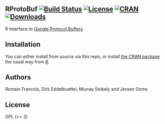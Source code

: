 ## RProtoBuf [![Build Status](https://travis-ci.org/eddelbuettel/rprotobuf.svg)](https://travis-ci.org/eddelbuettel/rprotobuf) [![License](http://img.shields.io/badge/license-GPL%20%28%3E=%202%29-brightgreen.svg?style=flat)](http://www.gnu.org/licenses/gpl-2.0.html) [![CRAN](http://www.r-pkg.org/badges/version/RProtoBuf)](https://cran.r-project.org/package=RProtoBuf) [![Downloads](http://cranlogs.r-pkg.org/badges/RProtoBuf?color=brightgreen)](http://www.r-pkg.org/pkg/RProtoBuf)

R Interface to [Google Protocol Buffers](https://developers.google.com/protocol-buffers/)

## Installation

You can either install from source via this repo, or install
[the CRAN package](http://cran.r-project.org/package=RProtoBuf)
the usual way from [R](http://www.r-project.org).

## Authors

Romain Francois, Dirk Eddelbuettel, Murray Stokely and Jeroen Ooms

## License

GPL (>= 2)


